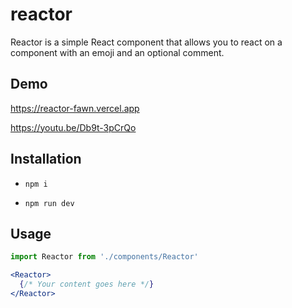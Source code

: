 # reactor

Reactor is a simple React component that allows you to react on a component with an emoji and an optional comment.

## Demo

https://reactor-fawn.vercel.app

https://youtu.be/Db9t-3pCrQo

## Installation

- `npm i`

- `npm run dev`

## Usage

```jsx
import Reactor from './components/Reactor'

<Reactor>
  {/* Your content goes here */}
</Reactor>
```
